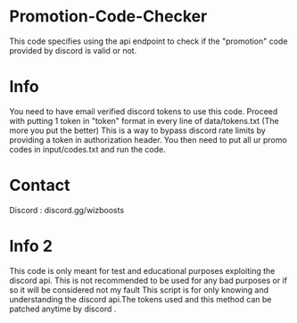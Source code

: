 # Promotion-Code-Checker
This code specifies using the api endpoint to check if the "promotion" code provided by discord is valid or not.

# Info 

You need to have email verified discord tokens to use this code.
Proceed with putting 1 token in "token" format in every line of data/tokens.txt (The more you put the better)
This is a way to bypass discord rate limits by providing a token in authorization header.
You then need to put all ur promo codes in input/codes.txt and run the code.

# Contact

Discord : discord.gg/wizboosts

# Info 2 

This code is only meant for test and educational purposes exploiting the discord api. This is not recommended to be used for any bad purposes or if so it will be considered not my fault
This script is for only knowing and understanding the discord api.The tokens used and this method can be patched anytime by discord .